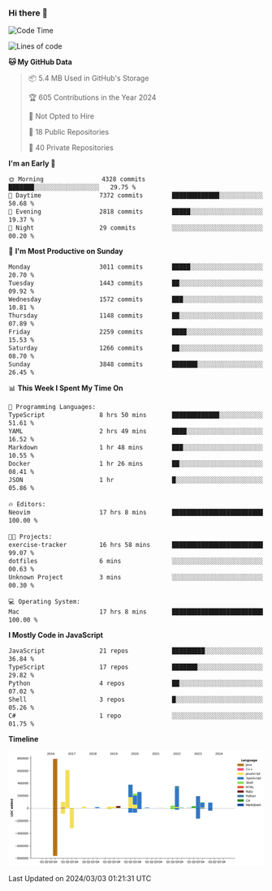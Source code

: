 ### Hi there 👋

<!--
**Clumsy-Coder/Clumsy-Coder** is a ✨ _special_ ✨ repository because its `README.md` (this file) appears on your GitHub profile.

Here are some ideas to get you started:

- 🔭 I’m currently working on ...
- 🌱 I’m currently learning ...
- 👯 I’m looking to collaborate on ...
- 🤔 I’m looking for help with ...
- 💬 Ask me about ...
- 📫 How to reach me: ...
- 😄 Pronouns: ...
- ⚡ Fun fact: ...
-->

<!-- anmol098/waka-readme-stats -->
<!--START_SECTION:waka-->
![Code Time](http://img.shields.io/badge/Code%20Time-750%20hrs%2015%20mins-blue)

![Lines of code](https://img.shields.io/badge/From%20Hello%20World%20I%27ve%20Written-3.3%20million%20lines%20of%20code-blue)

**🐱 My GitHub Data** 

> 📦 5.4 MB Used in GitHub's Storage 
 > 
> 🏆 605 Contributions in the Year 2024
 > 
> 🚫 Not Opted to Hire
 > 
> 📜 18 Public Repositories 
 > 
> 🔑 40 Private Repositories 
 > 
**I'm an Early 🐤** 

```text
🌞 Morning                4328 commits        ███████░░░░░░░░░░░░░░░░░░   29.75 % 
🌆 Daytime                7372 commits        █████████████░░░░░░░░░░░░   50.68 % 
🌃 Evening                2818 commits        █████░░░░░░░░░░░░░░░░░░░░   19.37 % 
🌙 Night                  29 commits          ░░░░░░░░░░░░░░░░░░░░░░░░░   00.20 % 
```
📅 **I'm Most Productive on Sunday** 

```text
Monday                   3011 commits        █████░░░░░░░░░░░░░░░░░░░░   20.70 % 
Tuesday                  1443 commits        ██░░░░░░░░░░░░░░░░░░░░░░░   09.92 % 
Wednesday                1572 commits        ███░░░░░░░░░░░░░░░░░░░░░░   10.81 % 
Thursday                 1148 commits        ██░░░░░░░░░░░░░░░░░░░░░░░   07.89 % 
Friday                   2259 commits        ████░░░░░░░░░░░░░░░░░░░░░   15.53 % 
Saturday                 1266 commits        ██░░░░░░░░░░░░░░░░░░░░░░░   08.70 % 
Sunday                   3848 commits        ███████░░░░░░░░░░░░░░░░░░   26.45 % 
```


📊 **This Week I Spent My Time On** 

```text
💬 Programming Languages: 
TypeScript               8 hrs 50 mins       █████████████░░░░░░░░░░░░   51.61 % 
YAML                     2 hrs 49 mins       ████░░░░░░░░░░░░░░░░░░░░░   16.52 % 
Markdown                 1 hr 48 mins        ███░░░░░░░░░░░░░░░░░░░░░░   10.55 % 
Docker                   1 hr 26 mins        ██░░░░░░░░░░░░░░░░░░░░░░░   08.41 % 
JSON                     1 hr                █░░░░░░░░░░░░░░░░░░░░░░░░   05.86 % 

🔥 Editors: 
Neovim                   17 hrs 8 mins       █████████████████████████   100.00 % 

🐱‍💻 Projects: 
exercise-tracker         16 hrs 58 mins      █████████████████████████   99.07 % 
dotfiles                 6 mins              ░░░░░░░░░░░░░░░░░░░░░░░░░   00.63 % 
Unknown Project          3 mins              ░░░░░░░░░░░░░░░░░░░░░░░░░   00.30 % 

💻 Operating System: 
Mac                      17 hrs 8 mins       █████████████████████████   100.00 % 
```

**I Mostly Code in JavaScript** 

```text
JavaScript               21 repos            █████████░░░░░░░░░░░░░░░░   36.84 % 
TypeScript               17 repos            ███████░░░░░░░░░░░░░░░░░░   29.82 % 
Python                   4 repos             ██░░░░░░░░░░░░░░░░░░░░░░░   07.02 % 
Shell                    3 repos             █░░░░░░░░░░░░░░░░░░░░░░░░   05.26 % 
C#                       1 repo              ░░░░░░░░░░░░░░░░░░░░░░░░░   01.75 % 
```



**Timeline**

![Lines of Code chart](https://raw.githubusercontent.com/Clumsy-Coder/Clumsy-Coder/main/assets/bar_graph.png)


 Last Updated on 2024/03/03 01:21:31 UTC
<!--END_SECTION:waka-->
